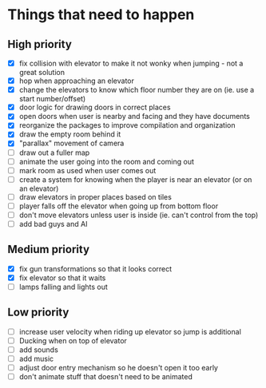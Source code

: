 # Things that need to happen

## High priority
- [x] fix collision with elevator to make it not wonky when jumping - not a great solution
- [x] hop when approaching an elevator
- [x] change the elevators to know which floor number they are on (ie. use a start number/offset)
- [x] door logic for drawing doors in correct places
- [x] open doors when user is nearby and facing and they have documents
- [x] reorganize the packages to improve compilation and organization
- [x] draw the empty room behind it
- [x] "parallax" movement of camera
- [ ] draw out a fuller map
- [ ] animate the user going into the room and coming out
- [ ] mark room as used when user comes out
- [ ] create a system for knowing when the player is near an elevator (or on an elevator)
- [ ] draw elevators in proper places based on tiles
- [ ] player falls off the elevator when going up from bottom floor
- [ ] don't move elevators unless user is inside (ie. can't control from the top)
- [ ] add bad guys and AI

## Medium priority
- [x] fix gun transformations so that it looks correct
- [x] fix elevator so that it waits 
- [ ] lamps falling and lights out

## Low priority
- [ ] increase user velocity when riding up elevator so jump is additional
- [ ] Ducking when on top of elevator
- [ ] add sounds
- [ ] add music
- [ ] adjust door entry mechanism so he doesn't open it too early
- [ ] don't animate stuff that doesn't need to be animated